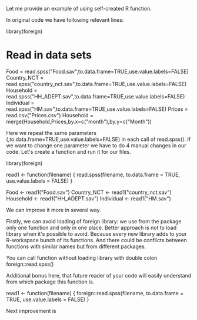 Let me provide an example of using self-created R function.

In original code we have following relevant lines:

library(foreign)

# Read in data sets
Food = read.spss("Food.sav",to.data.frame=TRUE,use.value.labels=FALSE)
Country_NCT = read.spss("country_nct.sav",to.data.frame=TRUE,use.value.labels=FALSE)
Household = read.spss("HH_ADEPT.sav",to.data.frame=TRUE,use.value.labels=FALSE)
Individual = read.spss("HM.sav",to.data.frame=TRUE,use.value.labels=FALSE)
Prices = read.csv("Prices.csv")
Household = merge(Household,Prices,by.x=c("month"),by.y=c("Month"))

Here we repeat the same parameters (,to.data.frame=TRUE,use.value.labels=FALSE) in each call of read.spss(). If we want to change one parameter we have to do 4 manual changes in our code. Let's create a function and run it for our files.

library(foreign)

read1 <- function(filename) {
  read.spss(filename, 
            to.data.frame = TRUE, 
            use.value.labels = FALSE)
}

Food        <- read1("Food.sav")
Country_NCT <- read1("country_nct.sav")
Household   <- read1("HH_ADEPT.sav")
Individual  <- read1("HM.sav")

We can improve it more in several way.

Firstly, we can avoid loading of foreign library: we use from the
package only one function and only in one place. Better approach is not
to load library when it's possible to avoid. Because every new library
adds to your R-workspace bunch of its functions. And there could be
conflicts between functions with similar names but from different
packages.

You can call function without loading library with double colon foreign::read.spss() 

Additional bonus here, that future reader of your code will easily
understand from which package this function is.

read1 <- function(filename) {
  foreign::read.spss(filename, 
                     to.data.frame = TRUE, 
                     use.value.labels = FALSE)
}

Next improvement is 

